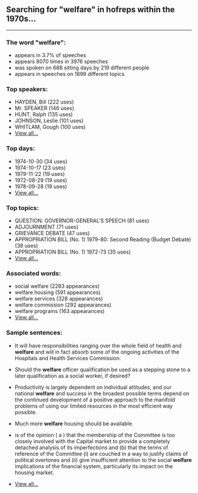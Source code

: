 
## Searching for "welfare" in hofreps within the 1970s...

----

### The word "welfare":

* appears in 3.7% of speeches
* appears 8070 times in 3976 speeches
* was spoken on 688 sitting days by 219 different people
* appears in speeches on 1899 different topics

### Top speakers:

* HAYDEN, Bill (222 uses)
* Mr. SPEAKER (146 uses)
* HUNT, Ralph (135 uses)
* JOHNSON, Leslie (101 uses)
* WHITLAM, Gough (100 uses)
* [View all...](speakers.md)


### Top days:

* 1974-10-30 (34 uses)
* 1974-10-17 (23 uses)
* 1979-11-22 (19 uses)
* 1972-08-29 (19 uses)
* 1978-09-28 (19 uses)
* [View all...](days.md)


### Top topics:

* QUESTION: GOVERNOR-GENERAL'S SPEECH (81 uses)
* ADJOURNMENT (71 uses)
* GRIEVANCE DEBATE (47 uses)
* APPROPRIATION BILL (No. 1) 1979-80: Second Reading (Budget Debate) (38 uses)
* APPROPRIATION BILL (No. 1) 1972-73 (35 uses)
* [View all...](topics.md)


### Associated words:

* social welfare (2283 appearances)
* welfare housing (591 appearances)
* welfare services (328 appearances)
* welfare commission (292 appearances)
* welfare programs (163 appearances)
* [View all...](collocations.md)


### Sample sentences:

* It will have responsibilities ranging over the whole field of health and **welfare** and will in fact absorb some of the ongoing activities of the Hospitals and Health Services Commission.

* Should the **welfare** officer qualification be used as a stepping stone to a later qualification as a social worker, if desired?

* Productivity is largely dependent on individual attitudes, and our national **welfare** and success in the broadest possible terms depend on the continued development of a positive approach to the manifold problems of using our limited resources in the most efficient way possible.

* Much more **welfare** housing should be available.

* is of the opinion ( a ) that the membership of the Committee is too closely involved with the Capital market to provide a completely detached analysis of its imperfections and (b) that the terms of reference of the Committee (i) are couched in a way to justify claims of political overtones and (ii) give insufficient attention to the social **welfare** implications of the financial system, particularly its impact on the housing market.

* [View all...](contexts.md)
